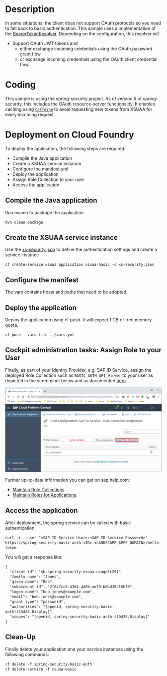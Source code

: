 # Description
In some situations, the client does not support OAuth protocols so you need to fall back to basic authentication. This sample uses a implementation of the [BearerTokenResolver](https://docs.spring.io/spring-security/site/docs/5.1.1.RELEASE/api/org/springframework/security/oauth2/server/resource/web/BearerTokenResolver.html). Depending on the configuration, this resolver will
- Support OAuth JWT tokens and
  - either exchange incoming credentials using the OAuth password grant flow
  - or exchange incoming credentials using the OAuth client credential flow

# Coding
This sample is using the spring-security project. As of version 5 of spring-security, this includes the OAuth resource-server functionality. It enables caching using [`Caffeine`](https://github.com/ben-manes/caffeine) to avoid requesting new tokens from XSUAA for every incoming request.

# Deployment on Cloud Foundry
To deploy the application, the following steps are required:
- Compile the Java application
- Create a XSUAA service instance
- Configure the manifest.yml
- Deploy the application
- Assign Role Collection to your user
- Access the application

## Compile the Java application
Run maven to package the application
```shell
mvn clean package
```

## Create the XSUAA service instance
Use the [xs-security.json](./xs-security.json) to define the authentication settings and create a service instance
```shell
cf create-service xsuaa application xsuaa-basic -c xs-security.json
```

## Configure the manifest
The [vars](../vars.yml) contains hosts and paths that need to be adopted.

## Deploy the application
Deploy the application using cf push. It will expect 1 GB of free memory quota.

```shell
cf push --vars-file ../vars.yml
```

## Cockpit administration tasks: Assign Role to your User
Finally, as part of your Identity Provider, e.g. SAP ID Service, assign the deployed Role Collection such as `BASIC_AUTH_API_Viewer` to your user as depicted in the screenshot below and as documented [here](https://help.sap.com/viewer/65de2977205c403bbc107264b8eccf4b/Cloud/en-US/9e1bf57130ef466e8017eab298b40e5e.html).

![](../images/SAP_CP_Cockpit_AssignRoleCollectionToUser.png)

Further up-to-date information you can get on sap.help.com:
- [Maintain Role Collections](https://help.sap.com/viewer/65de2977205c403bbc107264b8eccf4b/Cloud/en-US/d5f1612d8230448bb6c02a7d9c8ac0d1.html)
- [Maintain Roles for Applications](https://help.sap.com/viewer/65de2977205c403bbc107264b8eccf4b/Cloud/en-US/7596a0bdab4649ac8a6f6721dc72db19.html).


## Access the application
After deployment, the spring service can be called with basic authentication.
```shell
curl -i --user "<SAP ID Service User>:<SAP ID Service Password>" https://spring-security-basic-auth-<ID>.<LANDSCAPE_APPS_DOMAIN>/hello-token
```

You will get a response like:
```
{
  "client id": "sb-spring-security-xsuaa-usage!t291",
  "family name": "Jones",
  "given name": "Bob",
  "subaccount id": "2f047cc0-4364-4d8b-ae70-b8bd39d15bf0",
  "logon name": "bob.jones@example.com",
  "email": "bob.jones@example.com",
  "grant type": "password",
  "authorities": "[openid, spring-security-basic-auth!t19435.Display]",
  "scopes": "[openid, spring-security-basic-auth!t19435.Display]"
}
```

## Clean-Up

Finally delete your application and your service instances using the following commands:
```
cf delete -f spring-security-basic-auth
cf delete-service -f xsuaa-basic
```


